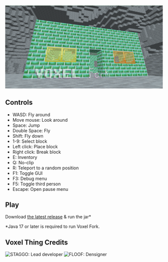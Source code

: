![VOXEL THING](doc/logo.png)

## Controls
- WASD: Fly around
- Move mouse: Look around
- Space: Jump
- Double Space: Fly
- Shift: Fly down
- 1-9: Select block
- Left click: Place block
- Right click: Break block
- E: Inventory
- Q: No-clip
- R: Teleport to a random position
- F1: Toggle GUI
- F3: Debug menu
- F5: Toggle third person
- Escape: Open pause menu

## Play
Download [the latest release](https://github.com/shinevee/VoxelFork/releases/latest) & run the jar*

*Java 17 or later is required to run Voxel Fork.

## Voxel Thing Credits
![STAGGO: Lead developer](doc/credits/staggo.png)
![FLOOF: Densigner](doc/credits/floof.png)

[//]: # (![TALON: Just a cool guy ig]&#40;doc/credits/talon.png&#41;)
